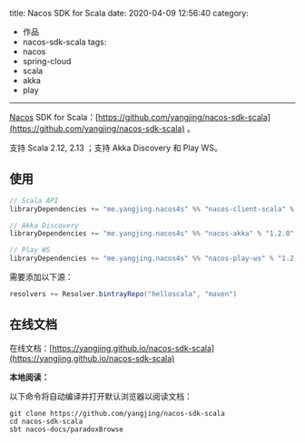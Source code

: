 title: Nacos SDK for Scala
date: 2020-04-09 12:56:40
category:
  - 作品
  - nacos-sdk-scala
tags:
  - nacos
  - spring-cloud
  - scala
  - akka
  - play
---

[Nacos](https://nacos.io/) SDK for Scala：[https://github.com/yangjing/nacos-sdk-scala](https://github.com/yangjing/nacos-sdk-scala) 。

支持 Scala 2.12, 2.13 ；支持 Akka Discovery 和 Play WS。

## 使用

```scala
// Scala API
libraryDependencies += "me.yangjing.nacos4s" %% "nacos-client-scala" % "1.2.0"

// Akka Discovery
libraryDependencies += "me.yangjing.nacos4s" %% "nacos-akka" % "1.2.0"

// Play WS
libraryDependencies += "me.yangjing.nacos4s" %% "nacos-play-ws" % "1.2.0"
```

需要添加以下源：

```scala
resolvers += Resolver.bintrayRepo("helloscala", "maven")
```

## 在线文档

在线文档：[https://yangjing.github.io/nacos-sdk-scala](https://yangjing.github.io/nacos-sdk-scala)


**本地阅读：**

以下命令将自动编译并打开默认浏览器以阅读文档：

```
git clone https://github.com/yangjing/nacos-sdk-scala
cd nacos-sdk-scala
sbt nacos-docs/paradoxBrowse
```

